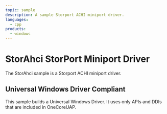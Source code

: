```yaml
---
topic: sample
description: A sample Storport ACHI miniport driver.
languages:
  - cpp
products:
  - windows
---
```


<!---
    name: StorAHCI StorPort Miniport
    platform: WDM
    language: cpp
    category: Storage
    description: A sample Storport ACHI miniport driver.  
    samplefwlink: http://go.microsoft.com/fwlink/p/?LinkId=617983
--->

# StorAhci StorPort Miniport Driver

The StorAhci sample is a Storport ACHI miniport driver.

## Universal Windows Driver Compliant

This sample builds a Universal Windows Driver. It uses only APIs and DDIs that are included in OneCoreUAP.
